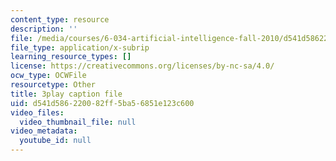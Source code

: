 ```yaml
---
content_type: resource
description: ''
file: /media/courses/6-034-artificial-intelligence-fall-2010/d541d586220082ff5ba56851e123c600_09mb78oiPkA.srt
file_type: application/x-subrip
learning_resource_types: []
license: https://creativecommons.org/licenses/by-nc-sa/4.0/
ocw_type: OCWFile
resourcetype: Other
title: 3play caption file
uid: d541d586-2200-82ff-5ba5-6851e123c600
video_files:
  video_thumbnail_file: null
video_metadata:
  youtube_id: null
---
```


